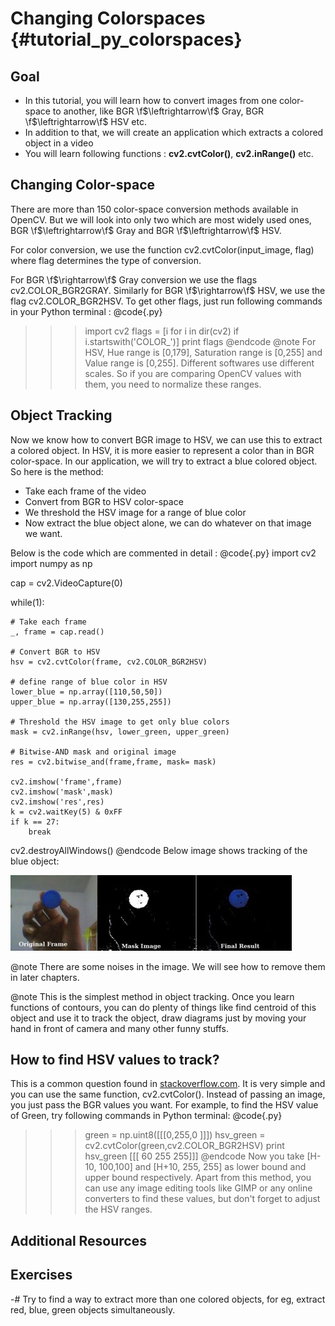 Changing Colorspaces {#tutorial_py_colorspaces}
====================

Goal
----

-   In this tutorial, you will learn how to convert images from one color-space to another, like
    BGR \f$\leftrightarrow\f$ Gray, BGR \f$\leftrightarrow\f$ HSV etc.
-   In addition to that, we will create an application which extracts a colored object in a video
-   You will learn following functions : **cv2.cvtColor()**, **cv2.inRange()** etc.

Changing Color-space
--------------------

There are more than 150 color-space conversion methods available in OpenCV. But we will look into
only two which are most widely used ones, BGR \f$\leftrightarrow\f$ Gray and BGR \f$\leftrightarrow\f$ HSV.

For color conversion, we use the function cv2.cvtColor(input_image, flag) where flag determines the
type of conversion.

For BGR \f$\rightarrow\f$ Gray conversion we use the flags cv2.COLOR_BGR2GRAY. Similarly for BGR
\f$\rightarrow\f$ HSV, we use the flag cv2.COLOR_BGR2HSV. To get other flags, just run following
commands in your Python terminal :
@code{.py}
>>> import cv2
>>> flags = [i for i in dir(cv2) if i.startswith('COLOR_')]
>>> print flags
@endcode
@note For HSV, Hue range is [0,179], Saturation range is [0,255] and Value range is [0,255].
Different softwares use different scales. So if you are comparing OpenCV values with them, you need
to normalize these ranges.

Object Tracking
---------------

Now we know how to convert BGR image to HSV, we can use this to extract a colored object. In HSV, it
is more easier to represent a color than in BGR color-space. In our application, we will try to extract
a blue colored object. So here is the method:

-   Take each frame of the video
-   Convert from BGR to HSV color-space
-   We threshold the HSV image for a range of blue color
-   Now extract the blue object alone, we can do whatever on that image we want.

Below is the code which are commented in detail :
@code{.py}
import cv2
import numpy as np

cap = cv2.VideoCapture(0)

while(1):

    # Take each frame
    _, frame = cap.read()

    # Convert BGR to HSV
    hsv = cv2.cvtColor(frame, cv2.COLOR_BGR2HSV)

    # define range of blue color in HSV
    lower_blue = np.array([110,50,50])
    upper_blue = np.array([130,255,255])

    # Threshold the HSV image to get only blue colors
    mask = cv2.inRange(hsv, lower_green, upper_green)

    # Bitwise-AND mask and original image
    res = cv2.bitwise_and(frame,frame, mask= mask)

    cv2.imshow('frame',frame)
    cv2.imshow('mask',mask)
    cv2.imshow('res',res)
    k = cv2.waitKey(5) & 0xFF
    if k == 27:
        break

cv2.destroyAllWindows()
@endcode
Below image shows tracking of the blue object:

![image](images/frame.jpg)

@note There are some noises in the image. We will see how to remove them in later chapters.

@note This is the simplest method in object tracking. Once you learn functions of contours, you can
do plenty of things like find centroid of this object and use it to track the object, draw diagrams
just by moving your hand in front of camera and many other funny stuffs.

How to find HSV values to track?
--------------------------------

This is a common question found in [stackoverflow.com](http://www.stackoverflow.com). It is very simple and
you can use the same function, cv2.cvtColor(). Instead of passing an image, you just pass the BGR
values you want. For example, to find the HSV value of Green, try following commands in Python
terminal:
@code{.py}
>>> green = np.uint8([[[0,255,0 ]]])
>>> hsv_green = cv2.cvtColor(green,cv2.COLOR_BGR2HSV)
>>> print hsv_green
[[[ 60 255 255]]]
@endcode
Now you take [H-10, 100,100] and [H+10, 255, 255] as lower bound and upper bound respectively. Apart
from this method, you can use any image editing tools like GIMP or any online converters to find
these values, but don't forget to adjust the HSV ranges.

Additional Resources
--------------------

Exercises
---------

-#  Try to find a way to extract more than one colored objects, for eg, extract red, blue, green
    objects simultaneously.
